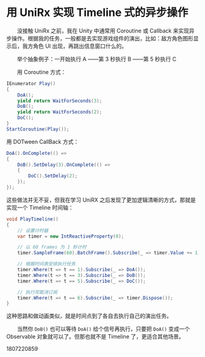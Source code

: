 # 用 UniRx 实现 Timeline 式的异步操作

　　没接触 UniRx 之前，我在 Unity 中通常用 Coroutine 或 Callback 来实现异步操作。根据我的任务，一般都是去实现游戏组件的演出，比如：敌方角色图形显示后，我方角色 UI 出现，再跳出信息窗口什么的。

　　举个抽象例子：一开始执行 A ——第 3 秒执行 B ——第 5 秒执行 C

　　用 Coroutine 方式：

```C#
IEnumerator Play()
{
    DoA();
    yield return WaitForSeconds(3);
    DoB();
    yield return WaitForSeconds(2);
    DoC();
}
StartCoroutine(Play());
```

用 DOTween CallBack 方式：

```C#
DoA().OnComplete(() =>
{
    DoB().SetDelay(3).OnComplete(() =>
    {
        DoC().SetDelay(2);
    });
});
```

这些做法并无不妥，但我在学习 UniRX 之后发现了更加逻辑清晰的方式，那就是实现一个 Timeline 时间轴：

```C#
void PlayTimeline()
{
    // 设置计时器
    var timer = new IntReactiveProperty(0);

    // 以 60 frames 为 1 秒计时
    timer.SampleFrame(60).BatchFrame().Subscribe(_ => timer.Value += 1);

    // 根据时间表安排执行任务
    timer.Where(t => t == 1).Subscribe(_ => DoA());
    timer.Where(t => t == 3).Subscribe(_ => DoB());
    timer.Where(t => t == 5).Subscribe(_ => DoC());

    // 执行完取消订阅
    timer.Where(t => t == 6).Subscribe(_ => timer.Dispose());
}
```

这种思路和做动画类似，就是时间点到了各自去执行自己的演出任务。

　　当然你 `DoB()` 也可以等待 `DoA()` 给个信号再执行，只要把 `DoA()` 变成一个 Observable 对象就可以了。但那也就不是 Timeline 了，更适合其他场景。

1807220859